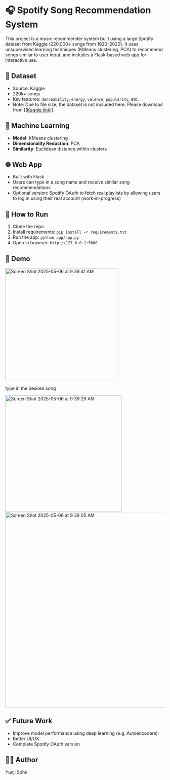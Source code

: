 # 🎧 Spotify Song Recommendation System

This project is a music recommender system built using a large Spotify dataset from Kaggle (220,000+ songs from 1920–2020). It uses unsupervised learning techniques (KMeans clustering, PCA) to recommend songs similar to user input, and includes a Flask-based web app for interactive use.

## 📁 Dataset

- Source: Kaggle
- 220k+ songs
- Key features: `danceability`, `energy`, `valence`, `popularity`, etc.
- Note: Due to file size, the dataset is not included here. Please download from [([Kaggle link](https://www.kaggle.com/datasets/vatsalmavani/spotify-dataset))]. 

## 🧠 Machine Learning

- **Model**: KMeans clustering
- **Dimensionality Reduction**: PCA
- **Similarity**: Euclidean distance within clusters

## 🌐 Web App

- Built with Flask
- Users can type in a song name and receive similar song recommendations
- Optional version: Spotify OAuth to fetch real playlists by allowing users to log in using their real account (work-in-progress)

## 🚀 How to Run

1. Clone the repo
2. Install requirements: `pip install -r requirements.txt`
3. Run the app: `python app/app.py`
4. Open in browser: `http://127.0.0.1:5000`

## 🧪 Demo

<img width="357" alt="Screen Shot 2025-05-06 at 9 39 41 AM" src="https://github.com/user-attachments/assets/602f2f72-9315-45c3-badc-18dc77878ed3" />

type in the desired song 

<img width="368" alt="Screen Shot 2025-05-06 at 9 39 29 AM" src="https://github.com/user-attachments/assets/8259f78a-db0f-4613-9b13-29070a54ec19" />

<img width="618" alt="Screen Shot 2025-05-06 at 9 39 05 AM" src="https://github.com/user-attachments/assets/687b8e04-9efd-474b-aa9e-c17c44ccc339" />


## ✅ Future Work

- Improve model performance using deep learning (e.g. Autoencoders)
- Better UI/UX
- Complete Spotify OAuth version

## 🧑‍💻 Author

Yunji Sohn

